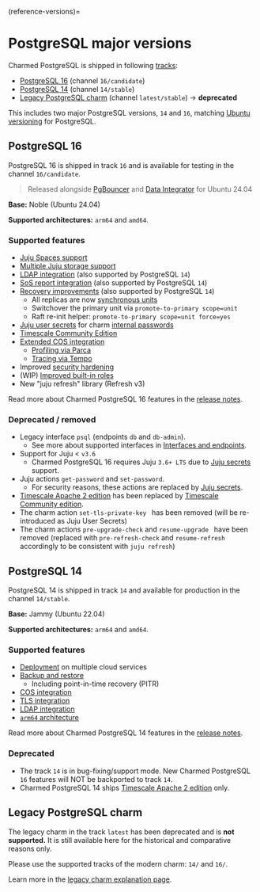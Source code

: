 (reference-versions)=


# PostgreSQL major versions

Charmed PostgreSQL is shipped in following [tracks](https://documentation.ubuntu.com/juju/3.6/reference/charm/#track): 

* [PostgreSQL 16] (channel `16/candidate`)
* [PostgreSQL 14] (channel `14/stable`)
* [Legacy PostgreSQL charm] (channel `latest/stable`) -> **deprecated**

This includes two major PostgreSQL versions,  `14` and `16`, matching [Ubuntu versioning](https://packages.ubuntu.com/postgresql) for PostgreSQL.

## PostgreSQL 16

PostgreSQL 16 is shipped in track `16` and is available for testing in the channel `16/candidate`.

>Released alongside [PgBouncer] and [Data Integrator](https://charmhub.io/data-integrator) for Ubuntu 24.04

**Base:** Noble (Ubuntu 24.04)

**Supported architectures:** `arm64` and `amd64`.

### Supported features

* [Juju Spaces support]
* [Multiple Juju storage support]
* [LDAP integration] (also supported by PostgreSQL `14`)
* [SoS report integration] (also supported by PostgreSQL `14`)
* [Recovery improvements] (also supported by PostgreSQL `14`)
  * All replicas are now [synchronous units]
  * Switchover the primary unit via `promote-to-primary scope=unit`
  * Raft re-init helper: `promote-to-primary scope=unit force=yes`
* [Juju user secrets](https://documentation.ubuntu.com/juju/latest/reference/secret/index.html#user) for charm [internal passwords](/how-to-guides/manage-passwords)
* [Timescale Community Edition]
* [Extended COS integration]
  * [Profiling via Parca]
  * [Tracing via Tempo]
* Improved [security hardening]
* (WIP) [Improved built-in roles](/explanation/roles) 
* New "juju refresh" library (Refresh v3)

<!--
Saving the following items for release notes:
* [Released slim PostgreSQL SNAP](https://snapcraft.io/postgresql)
-->

Read more about Charmed PostgreSQL 16 features in the [release notes].

### Deprecated / removed

* Legacy interface `psql` (endpoints `db` and `db-admin`).
  * See more about supported interfaces in [Interfaces and endpoints].
* Support for Juju < `v3.6`
  * Charmed PostgreSQL 16 requires Juju `3.6+ LTS` due to [Juju secrets](https://documentation.ubuntu.com/juju/3.6/reference/secret/index.html) support. 
* Juju actions `get-password` and `set-password`.
  * For security reasons, these actions are replaced by [Juju secrets](https://documentation.ubuntu.com/juju/3.6/reference/secret/index.html).
* [Timescale Apache 2 edition](https://docs.timescale.com/about/latest/timescaledb-editions/) has been replaced by [Timescale Community edition](https://docs.timescale.com/about/latest/timescaledb-editions/). 
* The charm action `set-tls-private-key ` has been removed (will be re-introduced as Juju User Secrets)
* The charm actions `pre-upgrade-check` and `resume-upgrade ` have been removed (replaced with `pre-refresh-check` and `resume-refresh` accordingly to be consistent with `juju refresh`)


## PostgreSQL 14

PostgreSQL 14 is shipped in track `14` and available for production in the channel `14/stable`. 

**Base:** Jammy (Ubuntu 22.04)

**Supported architectures:** `arm64` and `amd64`.

### Supported features

* [Deployment] on multiple cloud services
* [Backup and restore]
  * Including point-in-time recovery (PITR)
* [COS integration]
* [TLS integration]
* [LDAP integration]
* [`arm64` architecture]

Read more about Charmed PostgreSQL 14 features in the [release notes].

### Deprecated

* The track `14` is in bug-fixing/support mode. New Charmed PostgreSQL `16` features will NOT be backported to track `14`.
* Charmed PostgreSQL 14 ships [Timescale Apache 2 edition](https://docs.timescale.com/about/latest/timescaledb-editions/) only.

## Legacy PostgreSQL charm

The legacy charm in the track `latest`  has been deprecated and is **not supported.** It is still available here for the historical and comparative reasons only. 

Please use the supported tracks of the modern charm: `14/` and `16/`.

Learn more in the [legacy charm explanation page].

<!-- Links -->

[PostgreSQL 16]: https://charmhub.io/postgresql?channel=16/beta
[PostgreSQL 14]: https://charmhub.io/postgresql?channel=14/stable
[Legacy PostgreSQL charm]: https://charmhub.io/postgresql?channel=latest/stable

[PgBouncer]: https://charmhub.io/pgbouncer

[LDAP integration]: /how-to-guides/enable-ldap
[SoS report integration]: /reference/troubleshooting/sos-report
[Recovery improvements]: /how-to-guides/switchover-failover
[synchronous units]: https://charmhub.io/postgresql/configurations?channel=14/edge#synchronous_node_count
[internal charm passwords]: /explanation/users
[rotation]: /tutorial/5-manage-passwords
[Timescale Community Edition]: /how-to-guides/enable-plugins-extensions/enable-timescaledb
[Extended COS integration]: /how-to-guides/monitoring-cos/enable-monitoring
[Profiling via Parca]: /how-to-guides/monitoring-cos/enable-profiling
[Tracing via Tempo]: /how-to-guides/monitoring-cos/enable-tracing
[security hardening]: /explanation/security/index
[Multiple Juju storage support]: /how-to-guides/deploy/juju-storage
[Juju Spaces support]: /how-to-guides/deploy/juju-spaces

[release notes]: /reference/releases

[Interfaces and endpoints]: /explanation/interfaces-and-endpoints

[Deployment]: /how-to-guides/deploy/index
[Backup and restore]: /how-to-guides/back-up-and-restore/create-a-backup
[COS integration]: /how-to-guides/monitoring-cos/enable-monitoring
[TLS integration]: /how-to-guides/enable-tls
[`arm64` architecture]: /reference/system-requirements

[legacy charm explanation page]: /explanation/legacy-charm

